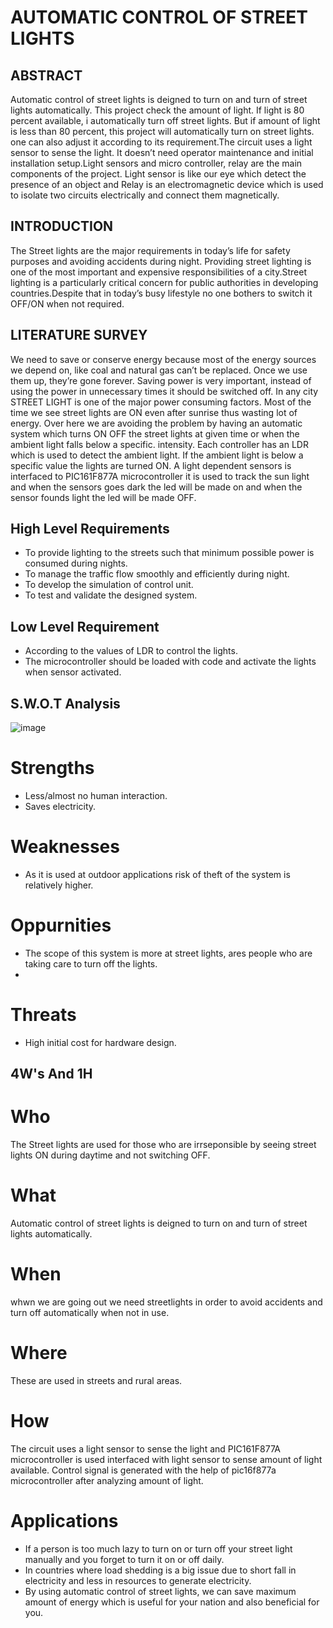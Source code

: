 # AUTOMATIC CONTROL OF STREET LIGHTS

## ABSTRACT

 Automatic control of street lights is deigned to turn on and turn of street lights automatically. This project check the amount of light. If light is 80 percent available, i automatically turn off street lights. But if amount of light is less than 80 percent, this project will automatically turn on street lights. one can also adjust it according to    its requirement.The circuit uses a light sensor to sense the light. It doesn’t need operator maintenance and initial installation setup.Light sensors and micro controller, relay  are the main components of the project. Light sensor is like our eye which detect the presence of an object and Relay is an electromagnetic device which is used to isolate two
circuits electrically and connect them magnetically.

## INTRODUCTION

The Street lights are the major requirements in today’s life for safety purposes and avoiding accidents during night. Providing street lighting is one of the most important and expensive responsibilities of a city.Street lighting is a particularly critical concern for public authorities in developing countries.Despite that in today’s busy lifestyle no one bothers to switch it OFF/ON when not required.

## LITERATURE SURVEY

We need to save or conserve energy because most of the energy sources we depend on, like coal and natural gas can’t be replaced. Once we use them up, they’re gone forever. Saving power is very important, instead of using the power in unnecessary times it should be switched off. In any city STREET LIGHT is one of the major power consuming factors. Most of the time we see street lights are ON even after sunrise thus wasting lot of energy. Over here we are avoiding the problem by having an automatic system which turns ON OFF the street lights at given time or when the ambient light falls below a specific. intensity. Each controller has an LDR which is used to detect the ambient light. If the ambient light is below a specific value the lights are turned ON. A light dependent sensors is interfaced to PIC161F877A microcontroller it is used to track the sun light and when the sensors goes dark the led will be made on and when the sensor founds light the led will be made OFF. 

## High Level Requirements

* To provide lighting to the streets such that minimum possible power is consumed during nights.
* To manage the traffic flow smoothly and efficiently during night.
* To develop the simulation  of control unit.
*  To test and validate the designed system.

## Low Level Requirement

* According to the values of LDR to control the lights.
* The microcontroller should be loaded with code and activate the lights when sensor activated.

## S.W.O.T Analysis

![image](https://user-images.githubusercontent.com/87614111/155712022-4b22d919-09df-451d-b3fc-5bac8dcf3e5d.png)

# Strengths
 * Less/almost no human interaction.
 * Saves electricity.
 
# Weaknesses
* As it is used at outdoor applications risk of theft of the system is relatively higher.

# Oppurnities
 * The scope of this system is more at street lights, ares people who are taking care to turn off the lights.
 * 
# Threats
* High initial cost for hardware design.

## 4W's And 1H

# Who
The Street lights are used for those who are irrseponsible by seeing street lights ON during daytime and not switching OFF.

# What
Automatic control of street lights is deigned to turn on and turn of street lights automatically.

# When
whwn we are going out we need streetlights in order to avoid accidents and turn off automatically when not in use.

# Where
These are used in streets and rural areas.

# How
 The circuit uses a light sensor to sense the light and PIC161F877A microcontroller is used interfaced with light sensor to sense amount of light available. Control signal is     generated with the help of pic16f877a microcontroller after analyzing amount of light.
 
 # Applications
 * If a person is  too much lazy to turn on or turn off your street light manually and you forget to turn it on or off daily. 
 *  In countries where load shedding is a big issue due to short fall in electricity and less in resources to generate electricity.
 *   By using automatic control of street lights, we can save maximum amount of energy which is useful for your nation and also beneficial for you. 
 


